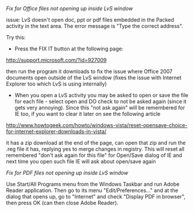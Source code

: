 *Fix for Office files not opening up inside LvS window*

issue: LvS doesn't open doc, ppt or pdf files embedded in the Packed activity in the text area. The error message is "Type the correct address".

Try this:

* Press the FIX IT button at the following page:

http://support.microsoft.com/?id=927009

then run the program it downloads to fix the issue where Office 2007 documents open outside of the LvS window (fixes the issue with Internet Explorer too which LvS is using internally)

* When you open a LvS activity you may be asked to open or save the file for each file - select open and DO check to not be asked again (since it gets very annoying). Since this "not ask again" will be remembered for IE too, if you want to clear it later on see the following article

http://www.howtogeek.com/howto/windows-vista/reset-opensave-choice-for-internet-explorer-downloads-in-vista/

it has a zip download at the end of the page, can open that zip and run the .reg file it has, replying yes to merge changes in registry. This will reset all remembered "don't ask again for this file" for Open/Save dialog of IE and next time you open such file IE will ask about open/save again

*Fix for PDF files not opening up inside LvS window*

Use Start/All Programs menu from the Windows Taskbar and run Adobe Reader application. Then go to its menu "Edit/Preferences..." and at the dialog that opens up, go to "Internet" and check "Display PDF in browser", then press OK (can then close Adobe Reader).



